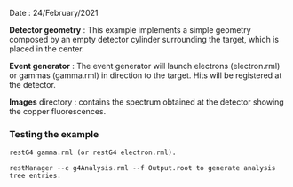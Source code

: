 Date : 24/February/2021

**Detector geometry** : This example implements a simple geometry composed by an empty detector cylinder surrounding the target, which is placed in the center.

**Event generator** : The event generator will launch electrons (electron.rml) or gammas (gamma.rml) in direction to the target. Hits will be registered at the detector.

**Images** directory : contains the spectrum obtained at the detector showing the copper fluorescences.

### Testing the example

```
restG4 gamma.rml (or restG4 electron.rml).
```

```
restManager --c g4Analysis.rml --f Output.root to generate analysis tree entries.
```
